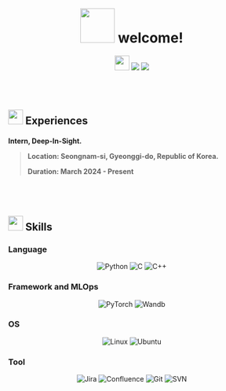 <h1 align="center">
  <img src="https://slackmojis.com/emojis/90621-clapclap-e/download" width="70"/>
  welcome!
</h1>

<p align="center">
  <img src="https://slackmojis.com/emojis/223-kirby/download" width="30"/>
  <img src="https://readme-typing-svg.demolab.com/?lines=Hi%2C+I'm+6B0A 6D19 8CE2.;This+is+my+name!&font=Roboto+Mono&duration=4000&pause=1500&color=eaeaeaff&background=000000ff&center=true&vCenter=true&random=false&width=420">
  <img src="https://readme-typing-svg.demolab.com/?lines=I+have+a+strong+interest+in+AI%2C+Vision%2C+DL.;And+I'm+also+somewhat+interested+in;+3D+Reconstruction%2C+Robotics%2C+and+SLAM.;+My+goal+is+to+become+an+AI+research+engineer.&font=Roboto+Mono&size=14&duration=3000&pause=1500&color=eaeaeaff&background=000000ff&center=true&vCenter=true&random=false&width=420">
</p>

<!--
<p align="center">
<img src="https://readme-typing-svg.demolab.com/?lines=Hi%2C+I'm+6B0A_6D19_8CE2.;This+is+my+name!&font=Roboto+Mono&duration=4000&pause=2000&color=eaeaeaff&background=000000ff&center=true&vCenter=true&random=false&width=500">
<img src="https://readme-typing-svg.demolab.com/?lines=I+have+a+strong+interest+in+AI%2C+Vision%2C+DL.;And+I'm+also+somewhat+interested+in;+3D+Reconstruction%2C+Robotics%2C+and+SLAM.;+My+goal+is+to+become+an+AI+research+engineer.&font=Roboto+Mono&size=15&duration=3000&pause=1000&color=eaeaeaff&background=000000ff&center=true&vCenter=true&random=false&width=500">
</p>
-->

<br>
<br>


<h2 align="left">
  <img src="https://slackmojis.com/emojis/12510-kirby_dance/download" width="30"/>
  Experiences
</h2>
<h4 align="left">
  Intern, Deep-In-Sight.
  
  >Location: Seongnam-si, Gyeonggi-do, Republic of Korea.
>
>Duration: March 2024 - Present
</h3>

<br>
<br>

<h2 align="left">
  <img src="https://slackmojis.com/emojis/1972-star/download" width="30"/>
  Skills
</h2>

<h3 align="left">Language</h3>
<p align="center">
  <img alt="Python" src="https://img.shields.io/badge/python-%233776AB?style=for-the-badge&logo=python&logoColor=black"/>
  <img alt="C" src="https://img.shields.io/badge/c-%23A8B9CC?style=for-the-badge&logo=c&logoColor=black"/>
  <img alt="C++" src="https://img.shields.io/badge/c%2B%2B-%2300599C?style=for-the-badge&logo=c%2B%2B&logoColor=black"/>
</p>

<h3 align="left">Framework and MLOps</h3>
<p align="center">
  <img alt="PyTorch" src="https://img.shields.io/badge/pytorch-%23EE4C2C?style=for-the-badge&logo=pytorch&logoColor=black"/>
  <img alt="Wandb" src="https://img.shields.io/badge/wandb-%23FFBE00?style=for-the-badge&logo=weightsandbiases&logoColor=black"/>
</p>

<h3 align="left">OS</h3>
<p align="center">
  <img alt="Linux" src="https://img.shields.io/badge/linux-%23FCC624?style=for-the-badge&logo=linux&logoColor=black"/>
  <img alt="Ubuntu" src="https://img.shields.io/badge/ubuntu-%23E95420?style=for-the-badge&logo=ubuntu&logoColor=black"/>
</p>

<h3 align="left">Tool</h3>
<p align="center">
  <img alt="Jira" src="https://img.shields.io/badge/jira-%230052CC?style=for-the-badge&logo=jira&logoColor=black"/>
  <img alt="Confluence" src="https://img.shields.io/badge/confluence-%23172B4D?style=for-the-badge&logo=confluence&logoColor=black"/>
  <img alt="Git" src="https://img.shields.io/badge/git-%23F05032?style=for-the-badge&logo=git&logoColor=black"/>
  <img alt="SVN" src="https://img.shields.io/badge/svn-%23809CC9?style=for-the-badge&logo=subversion&logoColor=black"/>
</p>
